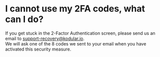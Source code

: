 # I cannot use my 2FA codes, what can I do?

If you get stuck in the 2-Factor Authentication screen, please send us an email to
[support-recovery@kodular.io](mailto:support-recovery@kodular.io).  
We will ask one of the 8 codes we sent to your email when you have activated this security measure.
